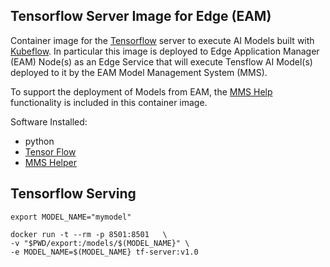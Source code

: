 ## Tensorflow Server Image for Edge (EAM)

Container image for the [Tensorflow](https://www.tensorflow.org/) server to execute AI Models built with [Kubeflow](https://www.kubeflow.org/).  In particular this image is deployed to Edge Application Manager (EAM) Node(s) as an Edge Service that will execute Tensflow AI Model(s) deployed to it by the EAM Model Management System (MMS).

To support the deployment of Models from EAM, the [MMS Help](https://github.com/TheMosquito/MMS_Helper) functionality is included in this container image.

Software Installed:
*   python
*   [Tensor Flow](https://www.tensorflow.org/)
*   [MMS Helper](https://github.com/TheMosquito/MMS_Helper)

## Tensorflow Serving

```
export MODEL_NAME="mymodel"

docker run -t --rm -p 8501:8501   \
-v "$PWD/export:/models/$(MODEL_NAME}" \
-e MODEL_NAME=$(MODEL_NAME} tf-server:v1.0
```
